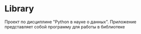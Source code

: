 # Library
Проект по дисциплине "Python в науке о данных". Приложение представляет собой программу для работы в библиотеке
